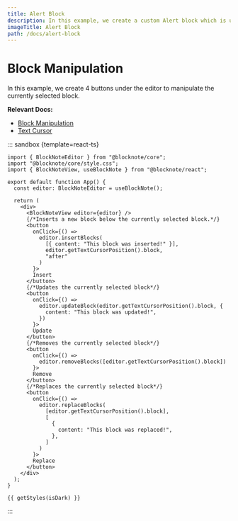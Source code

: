 ```yaml
---
title: Alert Block
description: In this example, we create a custom Alert block which is used to emphasize text.
imageTitle: Alert Block
path: /docs/alert-block
---
```


<script setup>
import { useData } from 'vitepress';
import { getTheme, getStyles } from "../demoUtils";

const { isDark } = useData();
</script>

# Block Manipulation

In this example, we create 4 buttons under the editor to manipulate the currently selected block.

**Relevant Docs:**

- [Block Manipulation](/docs/manipulating-blocks)
- [Text Cursor](/docs/cursor-selections#text-cursor)

::: sandbox {template=react-ts}

```typescript-vue /App.tsx
import { BlockNoteEditor } from "@blocknote/core";
import "@blocknote/core/style.css";
import { BlockNoteView, useBlockNote } from "@blocknote/react";

export default function App() {
  const editor: BlockNoteEditor = useBlockNote();

  return (
    <div>
      <BlockNoteView editor={editor} />
      {/*Inserts a new block below the currently selected block.*/}
      <button
        onClick={() =>
          editor.insertBlocks(
            [{ content: "This block was inserted!" }],
            editor.getTextCursorPosition().block,
            "after"
          )
        }>
        Insert
      </button>
      {/*Updates the currently selected block*/}
      <button
        onClick={() =>
          editor.updateBlock(editor.getTextCursorPosition().block, {
            content: "This block was updated!",
          })
        }>
        Update
      </button>
      {/*Removes the currently selected block*/}
      <button
        onClick={() =>
          editor.removeBlocks([editor.getTextCursorPosition().block])
        }>
        Remove
      </button>
      {/*Replaces the currently selected block*/}
      <button
        onClick={() =>
          editor.replaceBlocks(
            [editor.getTextCursorPosition().block],
            [
              {
                content: "This block was replaced!",
              },
            ]
          )
        }>
        Replace
      </button>
    </div>
  );
}

```

```css-vue /styles.css [hidden]
{{ getStyles(isDark) }}
```

:::